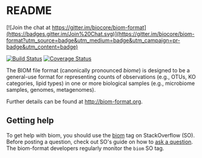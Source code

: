 README
======

[![Join the chat at https://gitter.im/biocore/biom-format](https://badges.gitter.im/Join%20Chat.svg)](https://gitter.im/biocore/biom-format?utm_source=badge&utm_medium=badge&utm_campaign=pr-badge&utm_content=badge)

[![Build Status](https://travis-ci.org/biocore/biom-format.png?branch=master)](https://travis-ci.org/biocore/biom-format) [![Coverage Status](https://coveralls.io/repos/biocore/biom-format/badge.png)](https://coveralls.io/r/biocore/biom-format)

The BIOM file format (canonically pronounced *biome*) is designed to be a general-use format for representing counts of observations (e.g., OTUs, KO categories, lipid types) in one or more biological samples (e.g., microbiome samples, genomes, metagenomes).

Further details can be found at http://biom-format.org.

Getting help
------------

To get help with biom, you should use the [biom](http://stackoverflow.com/questions/tagged/biom) tag on StackOverflow (SO). Before posting a question, check out SO's guide on how to [ask a question](http://stackoverflow.com/questions/how-to-ask). The biom-format developers regularly monitor the `biom` SO tag.


